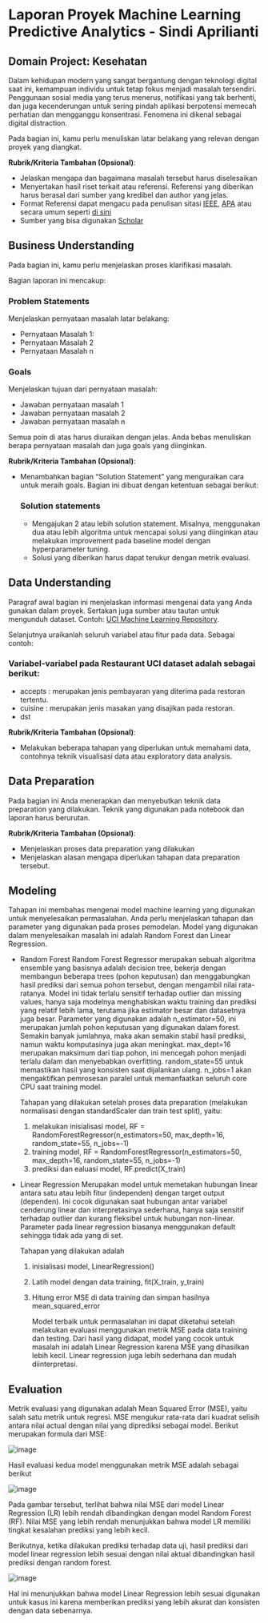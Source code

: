 # Laporan Proyek Machine Learning Predictive Analytics - Sindi Aprilianti

## Domain Project: Kesehatan
Dalam kehidupan modern yang sangat bergantung dengan teknologi digital saat ini, kemampuan individu untuk tetap fokus menjadi masalah tersendiri. Penggunaan sosial media yang terus menerus, notifikasi yang tak berhenti, dan juga kecenderungan untuk sering pindah aplikasi berpotensi memecah perhatian dan mengganggu konsentrasi. Fenomena ini dikenal sebagai digital distraction. 

Pada bagian ini, kamu perlu menuliskan latar belakang yang relevan dengan proyek yang diangkat.

**Rubrik/Kriteria Tambahan (Opsional)**:
- Jelaskan mengapa dan bagaimana masalah tersebut harus diselesaikan
- Menyertakan hasil riset terkait atau referensi. Referensi yang diberikan harus berasal dari sumber yang kredibel dan author yang jelas.
- Format Referensi dapat mengacu pada penulisan sitasi [IEEE](https://journals.ieeeauthorcenter.ieee.org/wp-content/uploads/sites/7/IEEE_Reference_Guide.pdf), [APA](https://www.mendeley.com/guides/apa-citation-guide/) atau secara umum seperti [di sini](https://penerbitdeepublish.com/menulis-buku-membuat-sitasi-dengan-mudah/)
- Sumber yang bisa digunakan [Scholar](https://scholar.google.com/)

## Business Understanding


Pada bagian ini, kamu perlu menjelaskan proses klarifikasi masalah.

Bagian laporan ini mencakup:

### Problem Statements

Menjelaskan pernyataan masalah latar belakang:
- Pernyataan Masalah 1: 
- Pernyataan Masalah 2
- Pernyataan Masalah n

### Goals

Menjelaskan tujuan dari pernyataan masalah:
- Jawaban pernyataan masalah 1
- Jawaban pernyataan masalah 2
- Jawaban pernyataan masalah n

Semua poin di atas harus diuraikan dengan jelas. Anda bebas menuliskan berapa pernyataan masalah dan juga goals yang diinginkan.

**Rubrik/Kriteria Tambahan (Opsional)**:
- Menambahkan bagian “Solution Statement” yang menguraikan cara untuk meraih goals. Bagian ini dibuat dengan ketentuan sebagai berikut: 

    ### Solution statements
    - Mengajukan 2 atau lebih solution statement. Misalnya, menggunakan dua atau lebih algoritma untuk mencapai solusi yang diinginkan atau melakukan improvement pada baseline model dengan hyperparameter tuning.
    - Solusi yang diberikan harus dapat terukur dengan metrik evaluasi.

## Data Understanding
Paragraf awal bagian ini menjelaskan informasi mengenai data yang Anda gunakan dalam proyek. Sertakan juga sumber atau tautan untuk mengunduh dataset. Contoh: [UCI Machine Learning Repository](https://archive.ics.uci.edu/ml/datasets/Restaurant+%26+consumer+data).

Selanjutnya uraikanlah seluruh variabel atau fitur pada data. Sebagai contoh:  

### Variabel-variabel pada Restaurant UCI dataset adalah sebagai berikut:
- accepts : merupakan jenis pembayaran yang diterima pada restoran tertentu.
- cuisine : merupakan jenis masakan yang disajikan pada restoran.
- dst

**Rubrik/Kriteria Tambahan (Opsional)**:
- Melakukan beberapa tahapan yang diperlukan untuk memahami data, contohnya teknik visualisasi data atau exploratory data analysis.

## Data Preparation
Pada bagian ini Anda menerapkan dan menyebutkan teknik data preparation yang dilakukan. Teknik yang digunakan pada notebook dan laporan harus berurutan.

**Rubrik/Kriteria Tambahan (Opsional)**: 
- Menjelaskan proses data preparation yang dilakukan
- Menjelaskan alasan mengapa diperlukan tahapan data preparation tersebut.

## Modeling
Tahapan ini membahas mengenai model machine learning yang digunakan untuk menyelesaikan permasalahan. Anda perlu menjelaskan tahapan dan parameter yang digunakan pada proses pemodelan.
Model yang digunakan dalam menyelesaikan masalah ini adalah Random Forest dan Linear Regression. 
- Random Forest
  Random Forest Regressor merupakan sebuah algoritma ensemble yang basisnya adalah decision tree, bekerja dengan membangun beberapa trees (pohon keputusan) dan menggabungkan hasil prediksi dari semua pohon tersebut, dengan mengambil nilai rata-ratanya. Model ini tidak terlalu sensitif terhadap outlier dan missing values, hanya saja modelnya menghabiskan waktu training dan prediksi yang relatif lebih lama, terutama jika estimator besar dan datasetnya juga besar. 
Parameter yang digunakan adalah n_estimator=50, ini merupakan jumlah pohon keputusan yang digunakan dalam forest. Semakin banyak jumlahnya, maka akan semakin stabil hasil prediksi, namun waktu komputasinya juga akan meningkat. max_dept=16 merupakan maksimum dari tiap pohon, ini mencegah pohon menjadi terlalu dalam dan menyebabkan overfitting. random_state=55 untuk memastikan hasil yang konsisten saat dijalankan ulang. n_jobs=1 akan mengaktifkan pemrosesan paralel untuk memanfaatkan seluruh core CPU saat training model.

  Tahapan yang dilakukan setelah proses data preparation (melakukan normalisasi dengan standardScaler dan train test split), yaitu:
  1. melakukan inisialisasi model, RF = RandomForestRegressor(n_estimators=50, max_depth=16, random_state=55, n_jobs=-1)
  2. training model, RF = RandomForestRegressor(n_estimators=50, max_depth=16, random_state=55, n_jobs=-1)
  3. prediksi dan ealuasi model, RF.predict(X_train)

- Linear Regression
  Merupakan model untuk memetakan hubungan linear antara satu atau lebih fitur (independen) dengan target output (dependen). Ini cocok digunakan saat hubungan antar variabel cenderung linear dan interpretasinya sederhana, hanya saja sensitif terhadap outlier dan kurang fleksibel untuk hubungan non-linear. Parameter pada linear regression biasanya menggunakan default sehingga tidak ada yang di set. 

  Tahapan yang dilakukan adalah
  1. inisialisasi model,  LinearRegression()
  2. Latih model dengan data training, fit(X_train, y_train)
  3. Hitung error MSE di data training dan simpan hasilnya mean_squared_error

     Model terbaik untuk permasalahan ini dapat diketahui setelah melakukan evaluasi menggunakan metrik MSE pada data training dan testing. Dari hasil yang didapat, model yang cocok untuk masalah ini adalah Linear Regression karena MSE yang dihasilkan lebih kecil. Linear regression juga lebih sederhana dan mudah diinterpretasi.

## Evaluation
Metrik evaluasi yang digunakan adalah Mean Squared Error (MSE), yaitu salah satu metrik untuk regresi. MSE mengukur rata-rata dari kuadrat selisih antara nilai actual dengan nilai yang diprediksi sebagai model. Berikut merupakan formula dari MSE:

![image](https://github.com/user-attachments/assets/4b20f12e-515e-49a1-a811-28cf6d862fc7)

Hasil evaluasi kedua model menggunakan metrik MSE adalah sebagai berikut

![image](https://github.com/user-attachments/assets/396b7772-1ce0-4f09-b1aa-156e8771fe01)

Pada gambar tersebut, terlihat bahwa nilai MSE dari model Linear Regression (LR) lebih rendah dibandingkan dengan model Random Forest (RF). Nilai MSE yang lebih rendah menunjukkan bahwa model LR memiliki tingkat kesalahan prediksi yang lebih kecil. 

Berikutnya, ketika dilakukan prediksi terhadap data uji, hasil prediksi dari model linear regression lebih sesuai dengan nilai aktual dibandingkan hasil prediksi dengan random forest. 

![image](https://github.com/user-attachments/assets/430cacf0-02b3-4be6-9df8-3318fb4309c3)

Hal ini menunjukkan bahwa model Linear Regression lebih sesuai digunakan untuk kasus ini karena memberikan prediksi yang lebih akurat dan konsisten dengan data sebenarnya.
